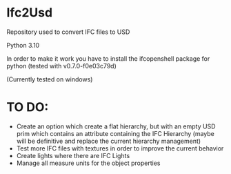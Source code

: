 # Ifc2Usd
 Repository used to convert IFC files to USD
 
 Python 3.10
 
 In order to make it work you have to install the ifcopenshell package for python (tested with v0.7.0-f0e03c79d)

 (Currently tested on windows)

 # TO DO:
 * Create an option which create a flat hierarchy, but with an empty USD prim which contains an attribute containing the IFC Hierarchy (maybe will be definitive and replace the current hierarchy management)
 * Test more IFC files with textures in order to improve the current behavior
 * Create lights where there are IFC Lights
 * Manage all measure units for the object properties
